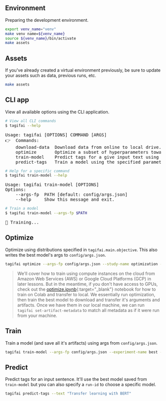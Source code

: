 ## Environment
Preparing the development environment.
```bash
export venv_name="venv"
make venv name=${venv_name}
source ${venv_name}/bin/activate
make assets
```

## Assets
If you've already created a virtual environment previously, be sure to update your assets such as data, previous runs, etc.
```bash
make assets
```

## CLI app
View all available options using the CLI application.
```bash
# View all CLI commands
$ tagifai --help
```
<pre>
Usage: tagifai [OPTIONS] COMMAND [ARGS]
👉  Commands:
    download-data  Download data from online to local drive.
    optimize       Optimize a subset of hyperparameters towards ...
    train-model    Predict tags for a give input text using a ...
    predict-tags   Train a model using the specified parameters.
</pre>
```bash
# Help for a specific command
$ tagifai train-model --help
```
<pre>
Usage: tagifai train-model [OPTIONS]
Options:
    --args-fp  PATH [default: config/args.json]
    --help     Show this message and exit.
</pre>
```bash
# Train a model
$ tagifai train-model --args-fp $PATH
```
<pre>
🚀 Training...
</pre>

## Optimize
Optimize using distributions specified in `tagifai.main.objective`. This also writes the best model's args to `config/args.json`.
```bash
tagifai optimize --args-fp config/args.json --study-name optimization --num-trials 100
```
> We'll cover how to train using compute instances on the cloud from Amazon Web Services (AWS) or Google Cloud Platforms (GCP) in later lessons. But in the meantime, if you don't have access to GPUs, check out the [optimize.ipynb](https://colab.research.google.com/github/GokuMohandas/applied-ml/blob/main/notebooks/optimize.ipynb){:target="_blank"} notebook for how to train on Colab and transfer to local. We essentially run optimization, then train the best model to download and transfer it's arguments and artifacts. Once we have them in our local machine, we can run `tagifai set-artifact-metadata` to match all metadata as if it were run from your machine.

## Train
Train a model (and save all it's artifacts) using args from `config/args.json`.
```bash
tagifai train-model --args-fp config/args.json --experiment-name best --run-name model
```

## Predict
Predict tags for an input sentence. It'll use the best model saved from `train-model` but you can also specify a `run-id` to choose a specific model.
```bash
tagifai predict-tags --text "Transfer learning with BERT"
```
